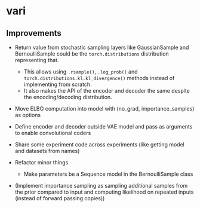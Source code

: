 # vari



## Improvements

- Return value from stochastic sampling layers like GaussianSample and BernoulliSample could be the `torch.distributions` distribution representing that.

  - This allows using `.rsample()`, `.log_prob()` and `torch.distributions.kl.kl_divergence()` methods instead of implementing from scratch.
  - It also makes the API of the encoder and decoder the same despite the encoding/decoding distribution.

- Move ELBO computation into model with (no_grad, importance_samples) as options

- Define encoder and decoder outside VAE model and pass as arguments to enable convolutional coders

- Share some experiment code across experiments (like getting model and datasets from names)

- Refactor minor things

  - Make parameters be a Sequence model in the BernoulliSample class

- (Implement importance sampling as sampling additional samples from the prior compared to input and computing likelihood on repeated inputs (instead of forward passing copies))
